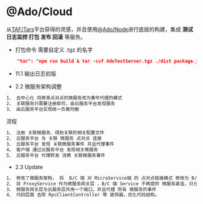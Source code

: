 # @Ado/Cloud 

从[TAF/Tars](https://github.com/TarsCloud/Tars)平台获得的灵感，并且使用[@Ado/Node](https://github.com/chelizichen/ado-node)进行底层的构建，集成 **测试 日志监控 打包 发布 回滚** 等服务。

- 打包命令 需要自定义 .tgz 的名字

````json
    "tar": "npm run build & tar -cvf AdoTestServer.tgz ./dist package.json node_modules"
````

- 11.1 输出日志初版

- 2.2 微服务架构调整

````txt
1、 去中心化 将原来点对点的微服务改为事件代理的模式
2、 关联服务只需要注册即可，由云服务平台发现服务
3、 由云服务平台实现统一负载均衡
````

流程

````txt
1、 注册 关联微服务、得到关联的相关配置文件
2、 云服务平台 与 关联 微服务 点对点 连接
3、 云服务平台 发现 关联微服务事件 并且代理事件
4、 客户端 通过云服务平台 发现相关微服务
5、 云服务平台 代理转发 消费 关联微服务事件
````

- 2.3 Update
````txt
1、 修改了微服务架构， 将  B/C 端 对 MicroService端 的 点对点链接模式 修改为 B/C <-> ProxyService <-> MicroService 的模式
2、 将 ProxyService 作为微服务网关层 ，B/C 端 Service 不再提供 微服务直连，只允许 Http 请求到 ProxyService 代理层 ，使得服务再一次解耦。
3、 微服务网关层与云服务层共用一个端口，并且代理 所有 微服务的事件
4、 代码层面 去除 RpcClientController 等 装饰器，优化代码结构。

````

